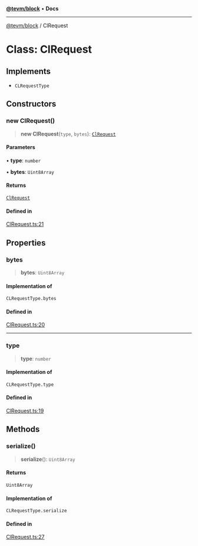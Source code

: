 [**@tevm/block**](../README.md) • **Docs**

***

[@tevm/block](../globals.md) / ClRequest

# Class: ClRequest

## Implements

- `CLRequestType`

## Constructors

### new ClRequest()

> **new ClRequest**(`type`, `bytes`): [`ClRequest`](ClRequest.md)

#### Parameters

• **type**: `number`

• **bytes**: `Uint8Array`

#### Returns

[`ClRequest`](ClRequest.md)

#### Defined in

[ClRequest.ts:21](https://github.com/evmts/tevm-monorepo/blob/main/packages/block/src/ClRequest.ts#L21)

## Properties

### bytes

> **bytes**: `Uint8Array`

#### Implementation of

`CLRequestType.bytes`

#### Defined in

[ClRequest.ts:20](https://github.com/evmts/tevm-monorepo/blob/main/packages/block/src/ClRequest.ts#L20)

***

### type

> **type**: `number`

#### Implementation of

`CLRequestType.type`

#### Defined in

[ClRequest.ts:19](https://github.com/evmts/tevm-monorepo/blob/main/packages/block/src/ClRequest.ts#L19)

## Methods

### serialize()

> **serialize**(): `Uint8Array`

#### Returns

`Uint8Array`

#### Implementation of

`CLRequestType.serialize`

#### Defined in

[ClRequest.ts:27](https://github.com/evmts/tevm-monorepo/blob/main/packages/block/src/ClRequest.ts#L27)
